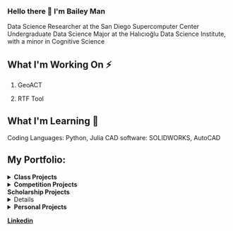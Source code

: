 ### Hello there 👋 I'm Bailey Man

Data Science Researcher at the San Diego Supercomputer Center
Undergraduate Data Science Major at the Halıcıoğlu Data Science Institute, with a minor in Cognitive Science

## What I'm Working On ⚡

1. GeoACT

2. RTF Tool

## What I'm Learning 🌱

Coding Languages: Python, Julia
CAD software: SOLIDWORKS, AutoCAD

## My Portfolio:
<details>
  <summary><strong>Class Projects</strong></summary>
  
  1. __CSE 151A: [Reddit Post Popularity] ()__  
</details>

<details>
  <summary><strong>Competition Projects</strong></summary>

  2. __Competition: [COVID Travel Planner] ()__
  
</details>
  <summary><strong>Scholarship Projects</strong></summary>
  
<details>
  1. __UAPET: [Underwater Animal Pose Estimation and Tracking] ()__
  
  2. __CVA: [Cryospheric Visualization and Analysis] ()__
</details>
  
<details>
  <summary><strong>Personal Projects</strong></summary>
  
  1. __Self: [Windows Spotify miniwindow controls] ()__
</details>


[__Linkedin__](https://www.linkedin.com/in/bailey-man-1414a3144/)

<!--
**Bailey-Man/Bailey-Man** is a ✨ _special_ ✨ repository because its `README.md` (this file) appears on your GitHub profile.

